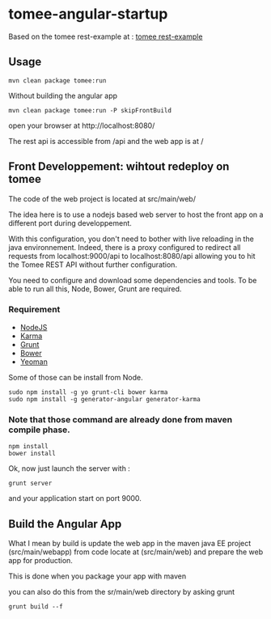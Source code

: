 tomee-angular-startup
==================

Based on the tomee rest-example at : [tomee rest-example]

Usage 
-----



	mvn clean package tomee:run

Without building the angular app

	mvn clean package tomee:run -P skipFrontBuild


open your browser at http://localhost:8080/

The rest api is accessible from /api and the web app is at / 


Front Developpement: wihtout redeploy on tomee
-------------------

The code of the web project is located at src/main/web/  

The idea here is to  use a nodejs based web server to host the front app on a different port during developpement.

With this configuration, you don't need to bother with live reloading in the java environnement. Indeed, there is a proxy configured to redirect all requests from localhost:9000/api to localhost:8080/api allowing you to hit the Tomee REST API without further configuration.



You need to configure and download some dependencies and tools. To be able to run all this,  Node, Bower, Grunt are required. 


### Requirement

* [NodeJS][node]
* [Karma][karma]
* [Grunt][grunt]
* [Bower][bower]
* [Yeoman][yo]


Some of those can be install from Node.

	sudo npm install -g yo grunt-cli bower karma
	sudo npm install -g generator-angular generator-karma

### Note that those command are already done from maven compile phase.

	
	npm install
	bower install



Ok, now just launch the server with : 

	grunt server

and your application start on port 9000.

Build the Angular App
---------------------

What I mean by build is update the web app in the maven java EE project (src/main/webapp) from code locate at (src/main/web) and prepare the web app for production.

This is done when you package your app with maven 

you can also do this from the sr/main/web directory by asking grunt

	grunt build --f



[node]: http://nodejs.org "NodeJs"
[karma]: http://karma-runner.github.io "Karma"
[phantomjs]: http://phantomjs.org/ "PhantomJS"
[yo]: http://yeoman.io/ "Yeoman"
[grunt]: http://gruntjs.com/ "Grunt"
[bower]: https://github.com/bower/bower "Bower"
[generator-angular]: https://github.com/yeoman/generator-angular
[tomee rest-example]: http://tomee.apache.org/examples-trunk/rest-example/README.html 

